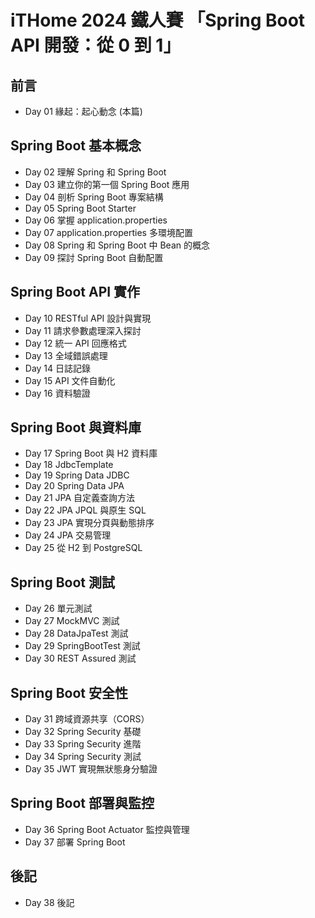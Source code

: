 # iTHome 2024 鐵人賽 「Spring Boot API 開發：從 0 到 1」

## 前言

- Day 01 緣起：起心動念 (本篇)

## Spring Boot 基本概念

- Day 02 理解 Spring 和 Spring Boot
- Day 03 建立你的第一個 Spring Boot 應用
- Day 04 剖析 Spring Boot 專案結構
- Day 05 Spring Boot Starter
- Day 06 掌握 application.properties
- Day 07 application.properties 多環境配置
- Day 08 Spring 和 Spring Boot 中 Bean 的概念
- Day 09 探討 Spring Boot 自動配置

## Spring Boot API 實作

- Day 10 RESTful API 設計與實現
- Day 11 請求參數處理深入探討
- Day 12 統一 API 回應格式
- Day 13 全域錯誤處理
- Day 14 日誌記錄
- Day 15 API 文件自動化
- Day 16 資料驗證

## Spring Boot 與資料庫

- Day 17 Spring Boot 與 H2 資料庫
- Day 18 JdbcTemplate
- Day 19 Spring Data JDBC
- Day 20 Spring Data JPA
- Day 21 JPA 自定義查詢方法
- Day 22 JPA JPQL 與原生 SQL
- Day 23 JPA 實現分頁與動態排序
- Day 24 JPA 交易管理
- Day 25 從 H2 到 PostgreSQL

## Spring Boot 測試

- Day 26 單元測試
- Day 27 MockMVC 測試
- Day 28 DataJpaTest 測試
- Day 29 SpringBootTest 測試
- Day 30 REST Assured 測試

## Spring Boot 安全性

- Day 31 跨域資源共享（CORS）
- Day 32 Spring Security 基礎
- Day 33 Spring Security 進階
- Day 34 Spring Security 測試
- Day 35 JWT 實現無狀態身分驗證

## Spring Boot 部署與監控

- Day 36 Spring Boot Actuator 監控與管理
- Day 37 部署 Spring Boot

## 後記

- Day 38 後記

